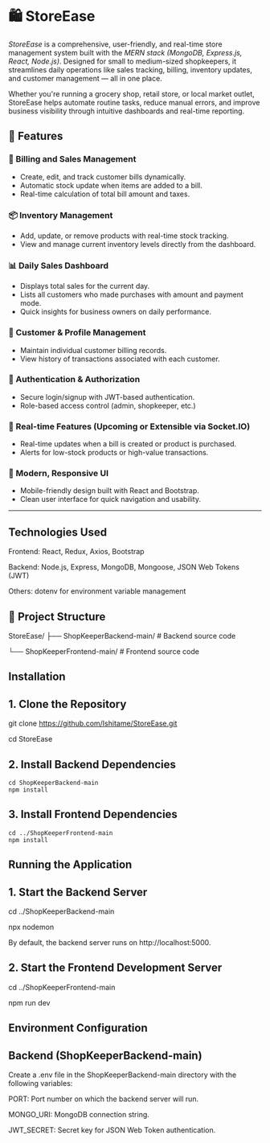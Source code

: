 # 🛍️ StoreEase

*StoreEase* is a comprehensive, user-friendly, and real-time store management system built with the *MERN stack (MongoDB, Express.js, React, Node.js)*. Designed for small to medium-sized shopkeepers, it streamlines daily operations like sales tracking, billing, inventory updates, and customer management — all in one place.

Whether you're running a grocery shop, retail store, or local market outlet, StoreEase helps automate routine tasks, reduce manual errors, and improve business visibility through intuitive dashboards and real-time reporting.

## 🚀 Features

### 🧾 Billing and Sales Management
- Create, edit, and track customer bills dynamically.
- Automatic stock update when items are added to a bill.
- Real-time calculation of total bill amount and taxes.

### 📦 Inventory Management
- Add, update, or remove products with real-time stock tracking.
- View and manage current inventory levels directly from the dashboard.

### 📊 Daily Sales Dashboard
- Displays total sales for the current day.
- Lists all customers who made purchases with amount and payment mode.
- Quick insights for business owners on daily performance.

### 👤 Customer & Profile Management
- Maintain individual customer billing records.
- View history of transactions associated with each customer.

### 🔐 Authentication & Authorization
- Secure login/signup with JWT-based authentication.
- Role-based access control (admin, shopkeeper, etc.)

### 💬 Real-time Features (Upcoming or Extensible via Socket.IO)
- Real-time updates when a bill is created or product is purchased.
- Alerts for low-stock products or high-value transactions.

### 📱 Modern, Responsive UI
- Mobile-friendly design built with React and Bootstrap.
- Clean user interface for quick navigation and usability.

---
## Technologies Used
Frontend: React, Redux, Axios, Bootstrap

Backend: Node.js, Express, MongoDB, Mongoose, JSON Web Tokens (JWT)

Others: dotenv for environment variable management

## 📁 Project Structure
StoreEase/
├── ShopKeeperBackend-main/   # Backend source code

└── ShopKeeperFrontend-main/  # Frontend source code

## Installation
## 1. Clone the Repository
   git clone https://github.com/Ishitame/StoreEase.git
   
   cd StoreEase
##  2. Install Backend Dependencies
    cd ShopKeeperBackend-main
    npm install
## 3. Install Frontend Dependencies
    cd ../ShopKeeperFrontend-main
    npm install

## Running the Application
## 1. Start the Backend Server
   cd ../ShopKeeperBackend-main
   
   npx nodemon
   
   By default, the backend server runs on http://localhost:5000.

## 2. Start the Frontend Development Server
   cd ../ShopKeeperFrontend-main
   
   npm run dev

## Environment Configuration
## Backend (ShopKeeperBackend-main)
Create a .env file in the ShopKeeperBackend-main directory with the following variables:

PORT: Port number on which the backend server will run.

MONGO_URI: MongoDB connection string.

JWT_SECRET: Secret key for JSON Web Token authentication.

